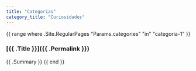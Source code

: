 ```yaml
---
title: "Categorias"
category_title: "Curiosidades"
---
```

{{ range where .Site.RegularPages "Params.categories" "in" "categoria-1" }}
  ### [{{ .Title }}]({{ .Permalink }})
  {{ .Summary }}
{{ end }}